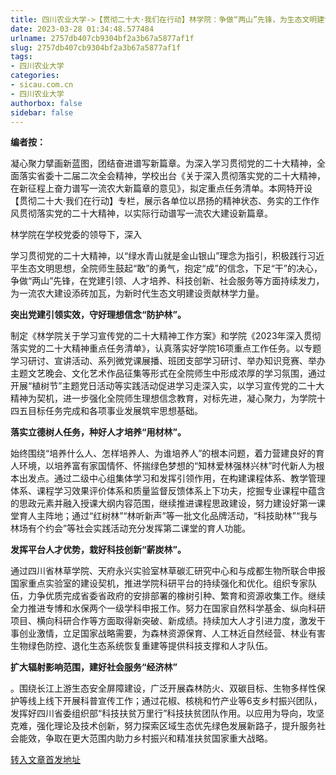 ```yaml
---
title: 四川农业大学->【贯彻二十大·我们在行动】林学院：争做“两山”先锋，为生态文明建设贡献林学力量 | sicau.com.cn
date: 2023-03-28 01:34:48.577484
urlname: 2757db407cb9304bf2a3b67a5877af1f
slug: 2757db407cb9304bf2a3b67a5877af1f
tags: 
- 四川农业大学
categories:
- sicau.com.cn
- 四川农业大学
authorbox: false
sidebar: false
---
```

**编者按：**

凝心聚力擘画新蓝图，团结奋进谱写新篇章。为深入学习贯彻党的二十大精神，全面落实省委十二届二次全会精神，学校出台《关于深入贯彻落实党的二十大精神，在新征程上奋力谱写一流农大新篇章的意见》，拟定重点任务清单。本网特开设【贯彻二十大·我们在行动】专栏，展示各单位以昂扬的精神状态、务实的工作作风贯彻落实党的二十大精神，以实际行动谱写一流农大建设新篇章。

林学院在学校党委的领导下，深入
<!--more-->
学习贯彻党的二十大精神，以“绿水青山就是金山银山”理念为指引，积极践行习近平生态文明思想，全院师生鼓起“敢”的勇气，抱定“成”的信念，下足“干”的决心，争做“两山”先锋，在党建引领、人才培养、科技创新、社会服务等方面持续发力，为一流农大建设添砖加瓦，为新时代生态文明建设贡献林学力量。

**突出党建引领实效，守好理想信念“防护林”。**

制定《林学院关于学习宣传党的二十大精神工作方案》和学院《2023年深入贯彻落实党的二十大精神重点任务清单》，认真落实好学院16项重点工作任务。以专题学习研讨、宣讲活动、系列微党课展播、班团支部学习研讨、举办知识竞赛、举办主题文艺晚会、文化艺术作品征集等形式在全院师生中形成浓厚的学习氛围，通过开展“植树节”主题党日活动等实践活动促进学习走深入实，以学习宣传党的二十大精神为契机，进一步强化全院师生理想信念教育，对标先进，凝心聚力，为学院十四五目标任务完成和各项事业发展筑牢思想基础。

**落实立德树人任务，种好人才培养“用材林”。**

始终围绕“培养什么人、怎样培养人、为谁培养人”的根本问题，着力营建良好的育人环境，以培养富有家国情怀、怀揣绿色梦想的“知林爱林强林兴林”时代新人为根本出发点。通过二级中心组集体学习和发挥引领作用，在构建课程体系、教学管理体系、课程学习效果评价体系和质量监督反馈体系上下功夫，挖掘专业课程中蕴含的思政元素并融入授课大纲内容范围，继续推进课程思政建设，努力建设好第一课堂育人主阵地；通过“红树林”“林听新声”等一批文化品牌活动，“科技助林”“我与林场有个约会”等社会实践活动充分发挥第二课堂的育人功能。

**发挥平台人才优势，栽好科技创新“薪炭林”。**

通过四川省林草学院、天府永兴实验室林草碳汇研究中心和与成都生物所联合申报国家重点实验室的建设契机，推进学院科研平台的持续强化和优化。组织专家队伍，力争优质完成省委省政府的安排部署的橡树引种、繁育和资源收集工作。继续全力推进专博和水保两个一级学科申报工作。努力在国家自然科学基金、纵向科研项目、横向科研合作等方面取得新突破、新成绩。持续加大人才引进力度，激发干事创业激情，立足国家战略需要，为森林资源保育、人工林近自然经营、林业有害生物绿色防控、退化生态系统恢复重建等提供科技支撑和人才队伍。

**扩大辐射影响范围，建好社会服务“经济林”**

。围绕长江上游生态安全屏障建设，广泛开展森林防火、双碳目标、生物多样性保护等线上线下开展科普宣传工作；通过花椒、核桃和竹产业等6支乡村振兴团队，发挥好四川省委组织部“科技扶贫万里行”科技扶贫团队作用。以应用为导向，攻坚克难，强化理论及技术创新，努力探索区域生态优先绿色发展新路子，提升服务社会能效，争取在更大范围内助力乡村振兴和精准扶贫国家重大战略。



[转入文章首发地址](https://news.sicau.edu.cn/info/1135/71535.htm)